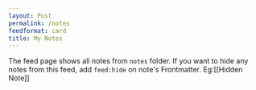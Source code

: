 ```yaml
---
layout: Post
permalink: /notes
feedformat: card
title: My Notes
---
```


The feed page shows all notes from `notes` folder. If you want to hide any notes from this feed, add `feed:hide` on note's Frontmatter. Eg:[[Hidden Note]]